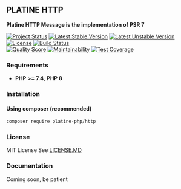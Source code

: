 ## PLATINE HTTP
**Platine HTTP Message is the implementation of PSR 7**

[![Project Status](http://opensource.box.com/badges/active.svg)](http://opensource.box.com/badges)
[![Latest Stable Version](https://poser.pugx.org/platine-php/http/v)](https://packagist.org/packages/platine-php/http)
[![Latest Unstable Version](https://poser.pugx.org/platine-php/http/v/unstable)](https://packagist.org/packages/platine-php/http)
[![License](https://poser.pugx.org/platine-php/http/license)](https://packagist.org/packages/platine-php/http)
[![Build Status](https://img.shields.io/travis/platine-php/http/develop.svg?style=flat-square)](https://travis-ci.com/platine-php/http)  
[![Quality Score](https://img.shields.io/scrutinizer/g/platine-php/http.svg?style=flat-square)](https://scrutinizer-ci.com/g/platine-php/http)
[![Maintainability](https://api.codeclimate.com/v1/badges/c77f1f198090240cdea9/maintainability)](https://codeclimate.com/github/platine-php/http/maintainability)
[![Test Coverage](https://api.codeclimate.com/v1/badges/c77f1f198090240cdea9/test_coverage)](https://codeclimate.com/github/platine-php/http/test_coverage)

### Requirements 
- **PHP >= 7.4**, **PHP 8** 

### Installation
#### Using composer (recommended)
```bash
composer require platine-php/http
```

### License
MIT License See [LICENSE.MD](LICENSE.MD)

### Documentation 
Coming soon, be patient
